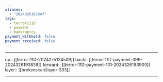 ```yaml
---
aliases:
  - "2024326193847"
tags:
  - terror/11D
  - payment
  - bankruptcy
payment_withheld: false
payment_received: false
---
```




***

up:: [[terror-11D-2024275124509]]
back:: [[terror-11D-payment-099-2024326193838]]
forward:: [[terror-11D-payment-101-2024326193900]]
layer:: [[brokenscale|layer-333]]

***
